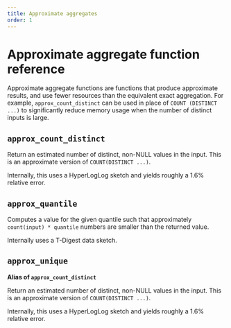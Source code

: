 ```yaml
---
title: Approximate aggregates
order: 1
---
```


# Approximate aggregate function reference

Approximate aggregate functions are functions that produce approximate results,
and use fewer resources than the equivalent exact aggregation. For example,
`approx_count_distinct` can be used in place of `COUNT (DISTINCT ...)` to
significantly reduce memory usage when the number of distinct inputs is large.

<!-- DOCSGEN_START approximate_aggregate_functions -->

## `approx_count_distinct`

Return an estimated number of distinct, non-NULL values in the input. This is an
approximate version of `COUNT(DISTINCT ...)`.

Internally, this uses a HyperLogLog sketch and yields roughly a 1.6% relative
error.

## `approx_quantile`

Computes a value for the given quantile such that approximately `count(input) *
quantile` numbers are smaller than the returned value.

Internally uses a T-Digest data sketch.

## `approx_unique`

**Alias of `approx_count_distinct`**

Return an estimated number of distinct, non-NULL values in the input. This is an
approximate version of `COUNT(DISTINCT ...)`.

Internally, this uses a HyperLogLog sketch and yields roughly a 1.6% relative
error.


<!-- DOCSGEN_END -->
